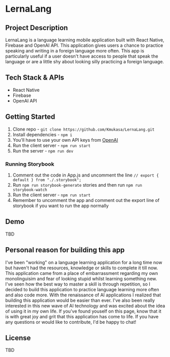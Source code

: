 # LernaLang

## Project Description
LernaLang is a language learning mobile application built with React Native, Firebase and OpenAI API. This application gives users a chance to practice speaking
and writing in a foreign language more often. This app is particularly useful if a user doesn't have access to people that speak the language or are a little
shy about looking silly practicing a foreign language. 

## Tech Stack & APIs
- React Native
- Firebase
- OpenAI API

## Getting Started
1. Clone repo - `git clone https://github.com/Kmukasa/LernaLang.git`
2. Install dependencies - `npm i`
3. You'll have to use your own API keys from [OpenAI](https://platform.openai.com/)
4. Run the client server - `npm run start`
5. Run the server - `npm run dev`

### Running Storybook
1. Comment out the code in App.js and uncomment the line `// export { default } from "./.storybook";`
2. Run `npm run storybook-generate` stories and then run `npm run storybook-watch`
3. Run the client server - `npm run start`
4. Remember to uncomment the app and comment out the export line of storybook if you want to run the app normally

## Demo
TBD

## Personal reason for building this app
I've been "working" on a language learning application for a long time now but haven't had the resources, knowledge or skills to complete it till now. 
This application came from a place of embarrassment regarding my own monolinguisim and fear of looking stupid whilst learning something new. 
I've seen how the best way to master a skill is through repetition, so I decided to build this application to practice language learning more often and 
also code more. With the renaissance of AI applications I realized that building this application would be easier than ever. I've also been really interested
in this new wave of AI technology and was excited about the idea of using it in my own life. 
If you've found youself on this page, know that it is with great joy and grit that this application has come to life. If you have any 
questions or would like to contribute, I'd be happy to chat!

## License
TBD
